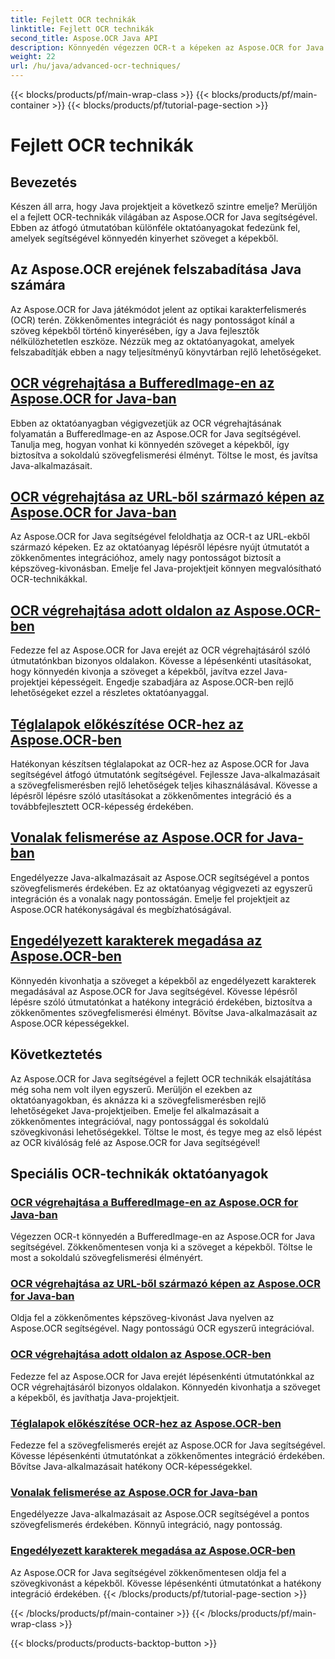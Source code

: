 ```yaml
---
title: Fejlett OCR technikák
linktitle: Fejlett OCR technikák
second_title: Aspose.OCR Java API
description: Könnyedén végezzen OCR-t a képeken az Aspose.OCR for Java segítségével. Szöveg zökkenőmentes kibontása nagy pontossággal. Javítsa Java-projektjeit sokoldalú szövegfelismeréssel.
weight: 22
url: /hu/java/advanced-ocr-techniques/
---
```


{{< blocks/products/pf/main-wrap-class >}}
{{< blocks/products/pf/main-container >}}
{{< blocks/products/pf/tutorial-page-section >}}

# Fejlett OCR technikák

## Bevezetés

Készen áll arra, hogy Java projektjeit a következő szintre emelje? Merüljön el a fejlett OCR-technikák világában az Aspose.OCR for Java segítségével. Ebben az átfogó útmutatóban különféle oktatóanyagokat fedezünk fel, amelyek segítségével könnyedén kinyerhet szöveget a képekből.

## Az Aspose.OCR erejének felszabadítása Java számára

Az Aspose.OCR for Java játékmódot jelent az optikai karakterfelismerés (OCR) terén. Zökkenőmentes integrációt és nagy pontosságot kínál a szöveg képekből történő kinyerésében, így a Java fejlesztők nélkülözhetetlen eszköze. Nézzük meg az oktatóanyagokat, amelyek felszabadítják ebben a nagy teljesítményű könyvtárban rejlő lehetőségeket.

## [OCR végrehajtása a BufferedImage-en az Aspose.OCR for Java-ban](./perform-ocr-buffered-image/)

Ebben az oktatóanyagban végigvezetjük az OCR végrehajtásának folyamatán a BufferedImage-en az Aspose.OCR for Java segítségével. Tanulja meg, hogyan vonhat ki könnyedén szöveget a képekből, így biztosítva a sokoldalú szövegfelismerési élményt. Töltse le most, és javítsa Java-alkalmazásait.

## [OCR végrehajtása az URL-ből származó képen az Aspose.OCR for Java-ban](./perform-ocr-image-from-url/)

Az Aspose.OCR for Java segítségével feloldhatja az OCR-t az URL-ekből származó képeken. Ez az oktatóanyag lépésről lépésre nyújt útmutatót a zökkenőmentes integrációhoz, amely nagy pontosságot biztosít a képszöveg-kivonásban. Emelje fel Java-projektjeit könnyen megvalósítható OCR-technikákkal.

## [OCR végrehajtása adott oldalon az Aspose.OCR-ben](./perform-ocr-on-page/)

Fedezze fel az Aspose.OCR for Java erejét az OCR végrehajtásáról szóló útmutatónkban bizonyos oldalakon. Kövesse a lépésenkénti utasításokat, hogy könnyedén kivonja a szöveget a képekből, javítva ezzel Java-projektjei képességeit. Engedje szabadjára az Aspose.OCR-ben rejlő lehetőségeket ezzel a részletes oktatóanyaggal.

## [Téglalapok előkészítése OCR-hez az Aspose.OCR-ben](./prepare-rectangles-for-ocr/)

Hatékonyan készítsen téglalapokat az OCR-hez az Aspose.OCR for Java segítségével átfogó útmutatónk segítségével. Fejlessze Java-alkalmazásait a szövegfelismerésben rejlő lehetőségek teljes kihasználásával. Kövesse a lépésről lépésre szóló utasításokat a zökkenőmentes integráció és a továbbfejlesztett OCR-képesség érdekében.

## [Vonalak felismerése az Aspose.OCR for Java-ban](./recognize-lines/)

Engedélyezze Java-alkalmazásait az Aspose.OCR segítségével a pontos szövegfelismerés érdekében. Ez az oktatóanyag végigvezeti az egyszerű integráción és a vonalak nagy pontosságán. Emelje fel projektjeit az Aspose.OCR hatékonyságával és megbízhatóságával.

## [Engedélyezett karakterek megadása az Aspose.OCR-ben](./specify-allowed-characters/)

Könnyedén kivonhatja a szöveget a képekből az engedélyezett karakterek megadásával az Aspose.OCR for Java segítségével. Kövesse lépésről lépésre szóló útmutatónkat a hatékony integráció érdekében, biztosítva a zökkenőmentes szövegfelismerési élményt. Bővítse Java-alkalmazásait az Aspose.OCR képességekkel.

## Következtetés

Az Aspose.OCR for Java segítségével a fejlett OCR technikák elsajátítása még soha nem volt ilyen egyszerű. Merüljön el ezekben az oktatóanyagokban, és aknázza ki a szövegfelismerésben rejlő lehetőségeket Java-projektjeiben. Emelje fel alkalmazásait a zökkenőmentes integrációval, nagy pontossággal és sokoldalú szövegkivonási lehetőségekkel. Töltse le most, és tegye meg az első lépést az OCR kiválóság felé az Aspose.OCR for Java segítségével!
## Speciális OCR-technikák oktatóanyagok
### [OCR végrehajtása a BufferedImage-en az Aspose.OCR for Java-ban](./perform-ocr-buffered-image/)
Végezzen OCR-t könnyedén a BufferedImage-en az Aspose.OCR for Java segítségével. Zökkenőmentesen vonja ki a szöveget a képekből. Töltse le most a sokoldalú szövegfelismerési élményért.
### [OCR végrehajtása az URL-ből származó képen az Aspose.OCR for Java-ban](./perform-ocr-image-from-url/)
Oldja fel a zökkenőmentes képszöveg-kivonást Java nyelven az Aspose.OCR segítségével. Nagy pontosságú OCR egyszerű integrációval.
### [OCR végrehajtása adott oldalon az Aspose.OCR-ben](./perform-ocr-on-page/)
Fedezze fel az Aspose.OCR for Java erejét lépésenkénti útmutatónkkal az OCR végrehajtásáról bizonyos oldalakon. Könnyedén kivonhatja a szöveget a képekből, és javíthatja Java-projektjeit.
### [Téglalapok előkészítése OCR-hez az Aspose.OCR-ben](./prepare-rectangles-for-ocr/)
Fedezze fel a szövegfelismerés erejét az Aspose.OCR for Java segítségével. Kövesse lépésenkénti útmutatónkat a zökkenőmentes integráció érdekében. Bővítse Java-alkalmazásait hatékony OCR-képességekkel.
### [Vonalak felismerése az Aspose.OCR for Java-ban](./recognize-lines/)
Engedélyezze Java-alkalmazásait az Aspose.OCR segítségével a pontos szövegfelismerés érdekében. Könnyű integráció, nagy pontosság.
### [Engedélyezett karakterek megadása az Aspose.OCR-ben](./specify-allowed-characters/)
Az Aspose.OCR for Java segítségével zökkenőmentesen oldja fel a szövegkivonást a képekből. Kövesse lépésenkénti útmutatónkat a hatékony integráció érdekében.
{{< /blocks/products/pf/tutorial-page-section >}}

{{< /blocks/products/pf/main-container >}}
{{< /blocks/products/pf/main-wrap-class >}}

{{< blocks/products/products-backtop-button >}}
